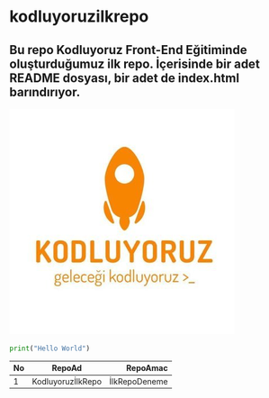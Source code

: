 # kodluyoruzilkrepo
## Bu repo Kodluyoruz Front-End Eğitiminde oluşturduğumuz ilk repo. İçerisinde bir adet README dosyası, bir adet de index.html barındırıyor.

![Kodluyoruz Logo](https://raw.githubusercontent.com/Kodluyoruz/taskforce/git/git/markdown-nedir-nasil-kullaniriz-/figures/kodluyoruz_logo.jpg)



```python
print("Hello World")
```


|No|RepoAd|RepoAmac|
|:---|:---:|---:|
|1|KodluyoruzİlkRepo|İlkRepoDeneme|
